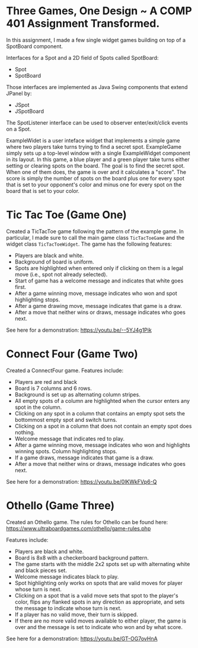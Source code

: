 # Three Games, One Design ~ A COMP 401 Assignment Transformed.

In this assignment, I made a few single widget games building on top of a SpotBoard component.

Interfaces for a Spot and a 2D field of Spots called SpotBoard:
* Spot
* SpotBoard

Those interfaces are implemented as Java Swing components that extend JPanel by:
* JSpot
* JSpotBoard

The SpotListener interface can be used to observer enter/exit/click events on a Spot.

ExampleWidet is a user inteface widget that implements a simple game where two players
take turns trying to find a secret spot. ExampleGame simply sets up a top-level window 
with a single ExampleWidget component in its layout. In this game, a blue player
and a green player take turns either setting or clearing spots on the board. The goal is to
find the secret spot. When one of them does, the game is over and it calculates a "score". The
score is simply the number of spots on the board plus one for every spot that is set to your
opponent's color and minus one for every spot on the board that is set to your color. 

# Tic Tac Toe (Game One)

Created a TicTacToe game following the pattern of the example game. In particular, I made sure to call the main game class `TicTacToeGame`
and the widget class `TicTacToeWidget`. The game has the following features:

* Players are black and white.
* Background of board is uniform.
* Spots are highlighted when entered only if clicking on them is a legal move (i.e., spot not already selected).
* Start of game has a welcome message and indicates that white goes first.
* After a game winning move, message indicates who won and spot highlighting stops.
* After a game drawing move, message indicates that game is a draw.
* After a move that neither wins or draws, message indicates who goes next.

See here for a demonstration: https://youtu.be/--5YJ4g1Pik

# Connect Four (Game Two)

Created a ConnectFour game. Features include:

* Players are red and black
* Board is 7 columns and 6 rows.
* Background is set up as alternating column stripes.
* All empty spots of a column are highlighted when the cursor enters any spot in the column.
* Clicking on any spot in a column that contains an empty spot sets the bottommost empty spot and switch turns.
* Clicking on a spot in a column that does not contain an empty spot does nothing.
* Welcome message that indicates red to play.
* After a game winning move, message indicates who won and highlights winning spots. Column highlighting stops.
* If a game draws, message indicates that game is a draw.
* After a move that neither wins or draws, message indicates who goes next.

See here for a demonstration: https://youtu.be/0lKWkFVp6-Q

# Othello (Game Three)

Created an Othello game. The rules for Othello can be found here: https://www.ultraboardgames.com/othello/game-rules.php

Features include:
* Players are black and white.
* Board is 8x8 with a checkerboard background pattern.
* The game starts with the middle 2x2 spots set up with alternating white and black pieces set.
* Welcome message indicates black to play.
* Spot highlighting only works on spots that are valid moves for player whose turn is next.
* Clicking on a spot that is a valid move sets that spot to the player's color, flips any flanked spots in any direction as appropriate, and sets the message to indicate whose turn is next.
* If a player has no valid move, their turn is skipped.
* If there are no more valid moves available to either player, the game is over and the message is set to indicate who won and by what score.

See here for a demonstration: https://youtu.be/GT-OG7ovHnA

